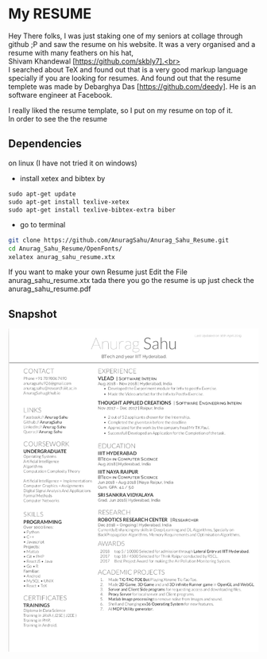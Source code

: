 My RESUME
==============

Hey There folks,
I was just staking one of my seniors at collage through github ;P and saw the resume on his website. It was a very organised and a resume with many feathers on his hat, <br>
Shivam Khandewal [https://github.com/skbly7].<br>
<br>
I searched about TeX and found out that is a very good markup language specially if you are looking for resumes. And found out that the resume templete was made by Debarghya Das [https://github.com/deedy]. He is an software engineer at Facebook.<br>

I really liked the resume template, so I put on my resume on top of it.<br>
In order to see the the resume<br>
## Dependencies
 on linux (I have not tried it on windows)
- install xetex and bibtex by 
```
sudo apt-get update
sudo apt-get install texlive-xetex
sudo apt-get install texlive-bibtex-extra biber
```
- go to terminal

```sh
git clone https://github.com/AnuragSahu/Anurag_Sahu_Resume.git
cd Anurag_Sahu_Resume/OpenFonts/
xelatex anurag_sahu_resume.xtx

```

If you want to make your own Resume just Edit the File anurag_sahu_resume.xtx
tada there you go the resume is up just check the anurag_sahu_resume.pdf
 
 ## Snapshot
 
 ![Loading Resume Image](myResume/anurag_sahu_resume_1.png)
